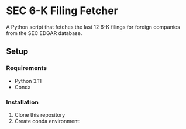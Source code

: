 # SEC 6-K Filing Fetcher

A Python script that fetches the last 12 6-K filings for foreign companies from the SEC EDGAR database.

## Setup

### Requirements
- Python 3.11
- Conda

### Installation
1. Clone this repository
2. Create conda environment: